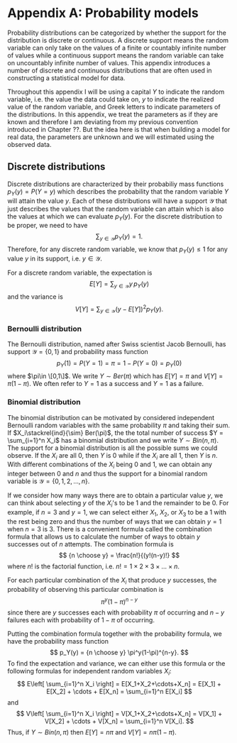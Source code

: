 # Appendix A: Probability models

Probability distributions can be categorized by whether the support for the distribution is discrete or continuous. 
A discrete support means the random variable can only take on the values of a finite or countably infinite number of values while a continuous support means the random variable can take on uncountably infinite number of values.
This appendix introduces a number of discrete and continuous distributions that are often used in constructing a statistical model for data. 

Throughout this appendix I will be using a capital $Y$ to indicate the random variable, i.e. the value the data could take on, $y$ to indicate the realized value of the random variable, and Greek letters to indicate parameters of the distributions. 
In this appendix, we treat the parameters as if they are known and therefore I am deviating from my previous convention introduced in Chapter ??. 
But the idea here is that when building a model for real data, the parameters are unknown and we will estimated using the observed data. 

## Discrete distributions

Discrete distributions are characterized by their probabiliy mass functions $p_Y(y)=P(Y=y)$ which describes the probability that the random variable $Y$ will attain the value $y$. 
Each of these distributions will have a support $\mathcal{Y}$ that just describes the values that the random variable can attain which is also the values at which we can evaluate $p_Y(y)$. 
For the discrete distribution to be proper, we need to have 
$$
\sum_{y\in\mathcal{Y}} p_Y(y) = 1.
$$
Therefore, for any discrete random variable, we know that $p_Y(y) \le 1$ for any value $y$ in its support, i.e. $y\in\mathcal{Y}$.

For a discrete random variable, the expectation is
$$
E[Y] = \sum_{y\in\mathcal{Y}} y\, p_Y(y)
$$
and the variance is 
$$
V[Y] = \sum_{y\in\mathcal{Y}} \left(y-E[Y]\right)^2 p_Y(y).
$$



### Bernoulli distribution

The Bernoulli distribution, named after Swiss scientist Jacob Bernoulli, has support $\mathcal{Y} = \{0,1\}$ and probability mass function 
$$
p_Y(1) = P(Y=1) = \pi = 1 - P(Y=0) = p_Y(0)
$$
where $\pi\in \[0,1\]$.
We write $Y\sim Ber(\pi)$ which has $E[Y] = \pi$ and $V[Y] = \pi(1-\pi)$. We often refer to $Y=1$ as a success and $Y=1$ as a failure. 

### Binomial distribution

The binomial distribution can be motivated by considered independent Bernoulli random variables with the same probability $\pi$ and taking their sum.
If $X_i\stackrel{ind}{\sim} Ber(\pi)$, the the total number of success $Y = \sum_{i=1}^n X_i$ has a binomial distribution and we write $Y\sim Bin(n,\pi)$. 
The support for a binomial distribution is all the possible sums we could observe. 
If the $X_i$ are all 0, then $Y$ is 0 while if the $X_i$ are all 1, then $Y$ is $n$. 
With different combinations of the $X_i$ being 0 and 1, we can obtain any integer between 0 and $n$ and thus the  support for a binomial random variable is $\mathcal{Y} = \{0,1,2,\ldots, n\}$.

If we consider how many ways there are to obtain a particular value $y$, we can think about selecting $y$ of the $X_i$'s to be 1 and the remainder to be 0. 
For example, if $n=3$ and $y=1$, we can select either $X_1$, $X_2$, or $X_3$ to be a 1 with the rest being zero and thus the number of ways that we can obtain $y=1$ when $n=3$ is 3. 
There is a convenient formula called the combination formula that allows us to calculate the number of ways to obtain $y$ successes out of $n$ attempts. 
The combination formula is
$$
{n \choose y} = \frac{n!}{(y!(n-y)!}
$$ 
where $n!$ is the factorial function, i.e. $n! = 1\times 2 \times 3 \times \ldots \times n$. 

For each particular combination of the $X_i$ that produce $y$ successes, the probability of observing this particular combination is 
$$
\pi^y(1-\pi)^{n-y}
$$
since there are $y$ successes each with probability $\pi$ of occurring and $n-y$ failures each with probability of $1-\pi$ of occurring. 

Putting the combination formula together with the probability formula, we have the probability mass function
$$
p_Y(y) = {n \choose y} \pi^y(1-\pi)^{n-y}.
$$
To find the expectation and variance, we can either use this formula or the following formulas for independent random variables $X_i$:
$$ 
E\left[ \sum_{i=1}^n X_i \right] = E[X_1+X_2+\cdots+X_n] = E[X_1] + E[X_2] + \cdots + E[X_n] = \sum_{i=1}^n E[X_i]
$$
and 
$$ 
V\left[ \sum_{i=1}^n X_i \right] = V[X_1+X_2+\cdots+X_n] = V[X_1] + V[X_2] + \cdots + V[X_n] = \sum_{i=1}^n V[X_i].
$$
Thus, if $Y\sim Bin(n,\pi)$ then $E[Y] = n\pi$ and $V[Y] = n\pi(1-\pi)$.


